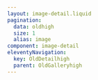 ```yaml
---
layout: image-detail.liquid
pagination:
  data: oldhigh
  size: 1
  alias: image
component: image-detail
eleventyNavigation:
  key: OldDetailhigh
  parent: OldGalleryhigh
---
```

